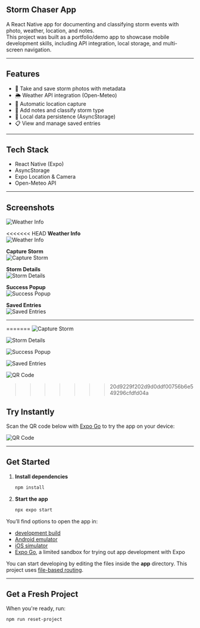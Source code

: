 ## Storm Chaser App

A React Native app for documenting and classifying storm events with photo, weather, location, and notes.  
This project was built as a portfolio/demo app to showcase mobile development skills, including API integration, local storage, and multi-screen navigation.

---

## Features

- 📸 Take and save storm photos with metadata
- 🌦️ Weather API integration (Open-Meteo)
- 📍 Automatic location capture
- 📝 Add notes and classify storm type
- 💾 Local data persistence (AsyncStorage)
- 📋 View and manage saved entries

---

## Tech Stack

- React Native (Expo)
- AsyncStorage
- Expo Location & Camera
- Open-Meteo API

---

## Screenshots
![Weather Info](screenshots/weather-info.png)

<<<<<<< HEAD
**Weather Info**  
![Weather Info](screenshots/weather-info.png)

**Capture Storm**  
![Capture Storm](screenshots/capture-storm.png)

**Storm Details**  
![Storm Details](screenshots/storm-details.png)

**Success Popup**  
![Success Popup](screenshots/success-popup.png)

**Saved Entries**  
![Saved Entries](screenshots/saved-entries.png)

---
=======
![Capture Storm](screenshots/capture-storm.png)

![Storm Details](screenshots/storm-details.png)

![Success Popup](screenshots/success-popup.png)

![Saved Entries](screenshots/saved-entries.png)

![QR Code](screenshots/qr.png)


>>>>>>> 20d9229f202d9d0ddf00756b6e549296cfdfd04a

## Try Instantly

Scan the QR code below with [Expo Go](https://expo.dev/client) to try the app on your device:

![QR Code](screenshots/qr.png)

---

## Get Started

1. **Install dependencies**
    ```bash
    npm install
    ```
2. **Start the app**
    ```bash
    npx expo start
    ```

You’ll find options to open the app in:
- [development build](https://docs.expo.dev/develop/development-builds/introduction/)
- [Android emulator](https://docs.expo.dev/workflow/android-studio-emulator/)
- [iOS simulator](https://docs.expo.dev/workflow/ios-simulator/)
- [Expo Go](https://expo.dev/go), a limited sandbox for trying out app development with Expo

You can start developing by editing the files inside the **app** directory. This project uses [file-based routing](https://docs.expo.dev/router/introduction/).

---

## Get a Fresh Project

When you're ready, run:

```bash
npm run reset-project